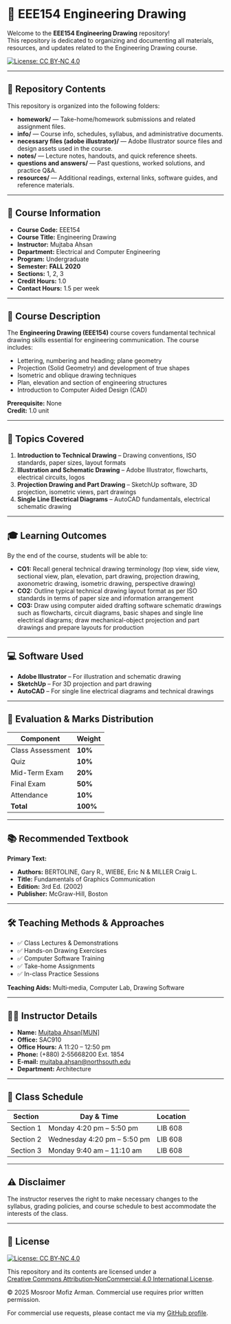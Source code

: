 # 📐 EEE154 Engineering Drawing

Welcome to the **EEE154 Engineering Drawing** repository!  
This repository is dedicated to organizing and documenting all materials, resources, and updates related to the Engineering Drawing course.  

[![License: CC BY‑NC 4.0](https://img.shields.io/badge/License‑CC%20BY‑NC%204.0-lightgrey.svg)](https://creativecommons.org/licenses/by-nc/4.0/)

---

## 📁 Repository Contents

This repository is organized into the following folders:

- **homework/** — Take-home/homework submissions and related assignment files.
- **info/** — Course info, schedules, syllabus, and administrative documents.
- **necessary files (adobe illustrator)/** — Adobe Illustrator source files and design assets used in the course.
- **notes/** — Lecture notes, handouts, and quick reference sheets.
- **questions and answers/** — Past questions, worked solutions, and practice Q&A.
- **resources/** — Additional readings, external links, software guides, and reference materials.

---

## 📌 Course Information

- **Course Code:** EEE154  
- **Course Title:** Engineering Drawing  
- **Instructor:** Mujtaba Ahsan  
- **Department:** Electrical and Computer Engineering  
- **Program:** Undergraduate  
- **Semester:** **FALL 2020**  
- **Sections:** 1, 2, 3  
- **Credit Hours:** 1.0  
- **Contact Hours:** 1.5 per week  

---

## 🎯 Course Description

The **Engineering Drawing (EEE154)** course covers fundamental technical drawing skills essential for engineering communication. The course includes:

- Lettering, numbering and heading; plane geometry  
- Projection (Solid Geometry) and development of true shapes  
- Isometric and oblique drawing techniques  
- Plan, elevation and section of engineering structures  
- Introduction to Computer Aided Design (CAD)  

**Prerequisite:** None  
**Credit:** 1.0 unit

---

## 🧩 Topics Covered

1. **Introduction to Technical Drawing** – Drawing conventions, ISO standards, paper sizes, layout formats  
2. **Illustration and Schematic Drawing** – Adobe Illustrator, flowcharts, electrical circuits, logos  
3. **Projection Drawing and Part Drawing** – SketchUp software, 3D projection, isometric views, part drawings  
4. **Single Line Electrical Diagrams** – AutoCAD fundamentals, electrical schematic drawing  

---

## 🎓 Learning Outcomes

By the end of the course, students will be able to:

- **CO1:** Recall general technical drawing terminology (top view, side view, sectional view, plan, elevation, part drawing, projection drawing, axonometric drawing, isometric drawing, perspective drawing)  
- **CO2:** Outline typical technical drawing layout format as per ISO standards in terms of paper size and information arrangement  
- **CO3:** Draw using computer aided drafting software schematic drawings such as flowcharts, circuit diagrams, basic shapes and single line electrical diagrams; draw mechanical-object projection and part drawings and prepare layouts for production

---

## 💻 Software Used

- **Adobe Illustrator** – For illustration and schematic drawing  
- **SketchUp** – For 3D projection and part drawing  
- **AutoCAD** – For single line electrical diagrams and technical drawings  

---

## 📝 Evaluation & Marks Distribution

| Component           | Weight |
|---------------------|--------|
| Class Assessment    | **10%** |
| Quiz                | **10%** |
| Mid-Term Exam       | **20%** |
| Final Exam          | **50%** |
| Attendance          | **10%** |
| **Total**           | **100%** |

---

## 📚 Recommended Textbook

**Primary Text:**
- **Authors:** BERTOLINE, Gary R., WIEBE, Eric N & MILLER Craig L.  
- **Title:** Fundamentals of Graphics Communication  
- **Edition:** 3rd Ed. (2002)  
- **Publisher:** McGraw-Hill, Boston  

---

## 🛠 Teaching Methods & Approaches

- ✅ Class Lectures & Demonstrations  
- ✅ Hands-on Drawing Exercises  
- ✅ Computer Software Training  
- ✅ Take-home Assignments  
- ✅ In-class Practice Sessions  

**Teaching Aids:** Multi‑media, Computer Lab, Drawing Software

---

## 👨‍🏫 Instructor Details

- **Name:** [Mujtaba Ahsan[MUN]](https://www.northsouth.edu/faculty-members/seps/architecture/mujtaba-ahsan.html)  
- **Office:** SAC910  
- **Office Hours:** A 11:20 – 12:50 pm  
- **Phone:** (+880) 2‑55668200 Ext. 1854  
- **E‑mail:** mujtaba.ahsan@northsouth.edu  
- **Department:** Architecture

---

## 📅 Class Schedule

| Section | Day & Time | Location |
|---------|------------|----------|
| Section 1 | Monday 4:20 pm – 5:50 pm | LIB 608 |
| Section 2 | Wednesday 4:20 pm – 5:50 pm | LIB 608 |
| Section 3 | Monday 9:40 am – 11:10 am | LIB 608 |

---

## ⚠️ Disclaimer

The instructor reserves the right to make necessary changes to the syllabus, grading policies, and course schedule to best accommodate the interests of the class.

---

## 📜 License

[![License: CC BY‑NC 4.0](https://img.shields.io/badge/License‑CC%20BY‑NC%204.0-lightgrey.svg)](https://creativecommons.org/licenses/by-nc/4.0/)

This repository and its contents are licensed under a  
[Creative Commons Attribution‑NonCommercial 4.0 International License](https://creativecommons.org/licenses/by-nc/4.0/).

© 2025 Mosroor Mofiz Arman. Commercial use requires prior written permission.  

For commercial use requests, please contact me via my [GitHub profile](https://github.com/mosroormofizarman).
```
